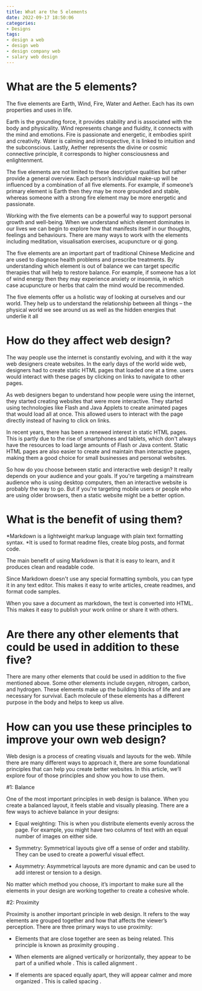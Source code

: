 ```yaml
---
title: What are the 5 elements
date: 2022-09-17 18:50:06
categories:
- Designs
tags:
- design a web
- design web
- design company web
- salary web design
---
```



#  What are the 5 elements?

The five elements are Earth, Wind, Fire, Water and Aether. Each has its own properties and uses in life.

Earth is the grounding force, it provides stability and is associated with the body and physicality. Wind represents change and fluidity, it connects with the mind and emotions. Fire is passionate and energetic, it embodies spirit and creativity. Water is calming and introspective, it is linked to intuition and the subconscious. Lastly, Aether represents the divine or cosmic connective principle, it corresponds to higher consciousness and enlightenment.

The five elements are not limited to these descriptive qualities but rather provide a general overview. Each person’s individual make-up will be influenced by a combination of all five elements. For example, if someone’s primary element is Earth then they may be more grounded and stable, whereas someone with a strong fire element may be more energetic and passionate.

Working with the five elements can be a powerful way to support personal growth and well-being. When we understand which element dominates in our lives we can begin to explore how that manifests itself in our thoughts, feelings and behaviours. There are many ways to work with the elements including meditation, visualisation exercises, acupuncture or qi gong.

The five elements are an important part of traditional Chinese Medicine and are used to diagnose health problems and prescribe treatments. By understanding which element is out of balance we can target specific therapies that will help to restore balance. For example, if someone has a lot of wind energy then they may experience anxiety or insomnia, in which case acupuncture or herbs that calm the mind would be recommended.

The five elements offer us a holistic way of looking at ourselves and our world. They help us to understand the relationship between all things – the physical world we see around us as well as the hidden energies that underlie it all

#  How do they affect web design?

The way people use the internet is constantly evolving, and with it the way web designers create websites. In the early days of the world wide web, designers had to create static HTML pages that loaded one at a time. users would interact with these pages by clicking on links to navigate to other pages.

As web designers began to understand how people were using the internet, they started creating websites that were more interactive. They started using technologies like Flash and Java Applets to create animated pages that would load all at once. This allowed users to interact with the page directly instead of having to click on links.

In recent years, there has been a renewed interest in static HTML pages. This is partly due to the rise of smartphones and tablets, which don't always have the resources to load large amounts of Flash or Java content. Static HTML pages are also easier to create and maintain than interactive pages, making them a good choice for small businesses and personal websites.

So how do you choose between static and interactive web design? It really depends on your audience and your goals. If you're targeting a mainstream audience who is using desktop computers, then an interactive website is probably the way to go. But if you're targeting mobile users or people who are using older browsers, then a static website might be a better option.

#  What is the benefit of using them?

*Markdown is a lightweight markup language with plain text formatting syntax.
*It is used to format readme files, create blog posts, and format code.

The main benefit of using Markdown is that it is easy to learn, and it produces clean and readable code.

Since Markdown doesn't use any special formatting symbols, you can type it in any text editor. This makes it easy to write articles, create readmes, and format code samples.

When you save a document as markdown, the text is converted into HTML. This makes it easy to publish your work online or share it with others.

#  Are there any other elements that could be used in addition to these five?

There are many other elements that could be used in addition to the five mentioned above. Some other elements include oxygen, nitrogen, carbon, and hydrogen. These elements make up the building blocks of life and are necessary for survival. Each molecule of these elements has a different purpose in the body and helps to keep us alive.

#  How can you use these principles to improve your own web design?

Web design is a process of creating visuals and layouts for the web. While there are many different ways to approach it, there are some foundational principles that can help you create better websites. In this article, we’ll explore four of those principles and show you how to use them.

#1: Balance

One of the most important principles in web design is balance. When you create a balanced layout, it feels stable and visually pleasing. There are a few ways to achieve balance in your designs:

* Equal weighting: This is when you distribute elements evenly across the page. For example, you might have two columns of text with an equal number of images on either side.

* Symmetry: Symmetrical layouts give off a sense of order and stability. They can be used to create a powerful visual effect.

* Asymmetry: Asymmetrical layouts are more dynamic and can be used to add interest or tension to a design.

No matter which method you choose, it’s important to make sure all the elements in your design are working together to create a cohesive whole.

#2: Proximity

Proximity is another important principle in web design. It refers to the way elements are grouped together and how that affects the viewer’s perception. There are three primary ways to use proximity:

* Elements that are close together are seen as being related. This principle is known as proximity grouping .


* When elements are aligned vertically or horizontally, they appear to be part of a unified whole . This is called alignment .

 * If elements are spaced equally apart, they will appear calmer and more organized . This is called spacing .